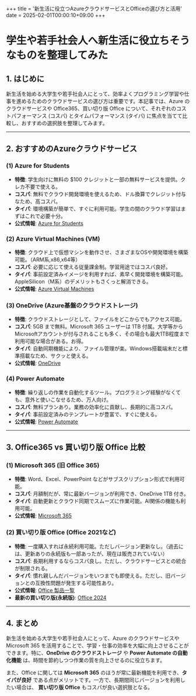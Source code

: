 +++
title = '新生活に役立つAzureクラウドサービスとOfficeの選び方と活用'
date = 2025-02-01T00:00:10+09:00
+++

# 学生や若手社会人へ新生活に役立ちそうなものを整理してみた

## 1. はじめに

新生活を始める大学生や若手社会人にとって、効率よくプログラミング学習や仕事を進めるためのクラウドサービスの選び方は重要です。本記事では、Azure のクラウドサービスや Office365、買い切り版 Office について、それぞれのコストパフォーマンス (コスパ) とタイムパフォーマンス (タイパ) に焦点を当てて比較し、おすすめの選択肢を整理してみます。

---

## 2. おすすめのAzureクラウドサービス

### **(1) Azure for Students**
- **特徴**: 学生向けに無料の $100 クレジットと一部の無料サービスを提供。クレカ不要で使える。
- **コスパ**: 無料でクラウド開発環境を使えるため、ドル換算でクレジット付与なため、高コスパ。
- **タイパ**: 環境構築が簡単で、すぐに利用可能。学生の間のクラウド学習はまずはこれで必要十分。
- **公式情報**: [Azure for Students](https://azure.microsoft.com/ja-jp/free/students/)

### **(2) Azure Virtual Machines (VM)**
- **特徴**: クラウド上で仮想マシンを動作させ、さまざまなOSや開発環境を構築可能。（ARM系,x86,x64等）
- **コスパ**: 必要に応じて使える従量課金制。学習用途ではコスパ良好。
- **タイパ**: 事前設定済みイメージを利用すれば、素早く開発環境を構築可能。AppleSilicon（M系）のデメリットもさくっと解消できる。
- **公式情報**: [Azure Virtual Machines](https://azure.microsoft.com/ja-jp/products/virtual-machines/)

### **(3) OneDrive (Azure基盤のクラウドストレージ)**
- **特徴**: クラウドストレージとして、ファイルをどこからでもアクセス可能。
- **コスパ**: 5GB まで無料。Microsoft 365 ユーザーは 1TB 付属。大学等からMicrosoftアカウントが付与されることも多く、その場合も最大1TB程度まで利用可能な場合がある。お得。
- **タイパ**: 自動同期機能により、ファイル管理が楽。Windows搭載端末だと標準搭載なため、サクッと使える。
- **公式情報**: [OneDrive](https://www.microsoft.com/ja-jp/microsoft-365/onedrive/online-cloud-storage)

### **(4) Power Automate**
- **特徴**: 繰り返しの作業を自動化するツール。プログラミング経験がなくても、意外と使いこなせるため、万人向け。
- **コスパ**: 無料プランあり。業務の効率化に貢献し、長期的に高コスパ。
- **タイパ**: 事前設定済みのテンプレートが豊富で、すぐに使える。
- **公式情報**: [Power Automate](https://powerautomate.microsoft.com/ja-jp/)

---

## 3. Office365 vs 買い切り版 Office 比較

### **(1) Microsoft 365 (旧 Office 365)**
- **特徴**: Word、Excel、PowerPoint などがサブスクリプション形式で利用可能。
- **コスパ**: 月額制だが、常に最新バージョンが利用でき、OneDrive 1TB 付き。
- **タイパ**: 自動更新とクラウド同期でスムーズに作業可能。AI関係の機能も利用可能。
- **公式情報**: [Microsoft 365](https://www.microsoft.com/ja-jp/microsoft-365/)

### **(2) 買い切り版 Office (Office 2021など)**
- **特徴**: 一度購入すれば永続利用可能。ただしバージョン更新なし。（過去には、更新ありの永続版も一部あったが、現在は販売されていない）
- **コスパ**: 長期利用するならコスパ良し。ただし、クラウドサービスとの統合が制限される。
- **タイパ**: 慣れ親しんだバージョンをいつまでも即使える。ただし、旧バージョンとの互換性問題が発生する可能性あり。
- **公式情報**: [Office 製品一覧](https://www.microsoft.com/ja-jp/microsoft-365/get-started-with-office-2021)
- **最新の買い切り版(永続版)**: [Office 2024](https://www.microsoft.com/ja-jp/microsoft-365/p/office-home-2024/cfq7ttc0pqvj)

---

## 4. まとめ

新生活を始める大学生や若手社会人にとって、Azure のクラウドサービスや Microsoft 365 を活用することで、学習・仕事の効率を大幅に向上させることができます。特に、**OneDrive のクラウドストレージ** や **Power Automate の自動化機能** は、時間を節約しつつ作業の質を向上させるのに役立ちます。

また、Office に関しては **Microsoft 365** のほうが常に最新機能を利用でき、**タイパが良好** である点がメリットです。一方で、長期間同じバージョンを利用したい場合は、 **買い切り版 Office** もコスパが良い選択肢となる。
